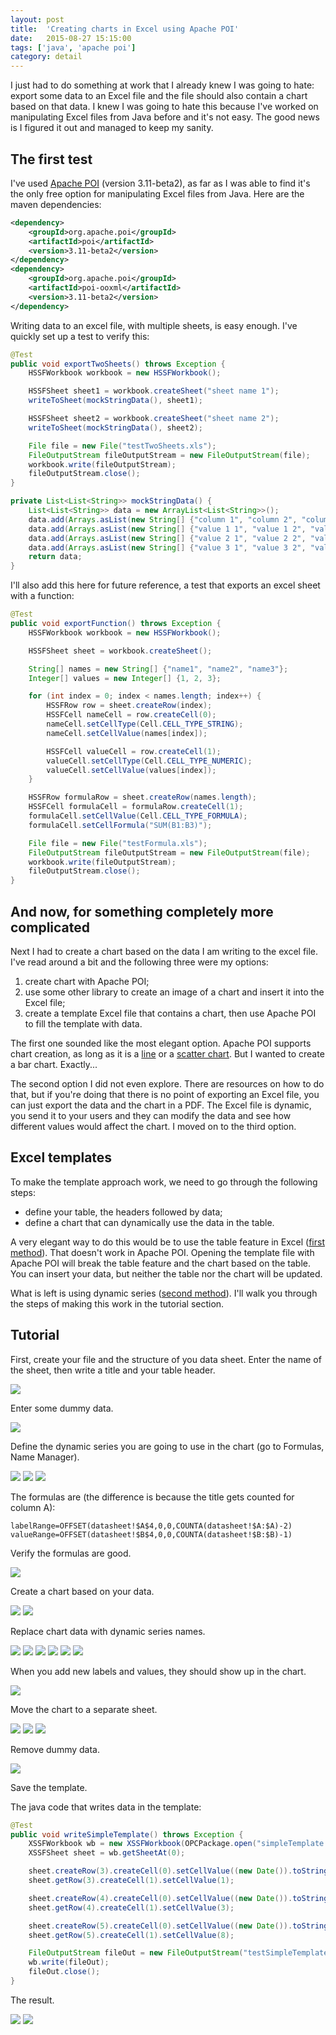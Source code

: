 ```yaml
---
layout: post
title:  'Creating charts in Excel using Apache POI'
date:   2015-08-27 15:15:00
tags: ['java', 'apache poi']
category: detail
---
```


I just had to do something at work that I already knew I was going to hate: export some data to an Excel file and the file should also contain a chart based on that data. I knew I was going to hate this because I've worked on manipulating Excel files from Java before and it's not easy. The good news is I figured it out and managed to keep my sanity.

The first test
---

I've used [Apache POI](https://poi.apache.org/) (version 3.11-beta2), as far as I was able to find it's the only free option for manipulating Excel files from Java. Here are the maven dependencies:

~~~ xml
<dependency>
    <groupId>org.apache.poi</groupId>
    <artifactId>poi</artifactId>
    <version>3.11-beta2</version>
</dependency>
<dependency>
    <groupId>org.apache.poi</groupId>
    <artifactId>poi-ooxml</artifactId>
    <version>3.11-beta2</version>
</dependency>
~~~

Writing data to an excel file, with multiple sheets, is easy enough. I've quickly set up a test to verify this:

~~~ java
@Test
public void exportTwoSheets() throws Exception {
    HSSFWorkbook workbook = new HSSFWorkbook();

    HSSFSheet sheet1 = workbook.createSheet("sheet name 1");
    writeToSheet(mockStringData(), sheet1);

    HSSFSheet sheet2 = workbook.createSheet("sheet name 2");
    writeToSheet(mockStringData(), sheet2);

    File file = new File("testTwoSheets.xls");
    FileOutputStream fileOutputStream = new FileOutputStream(file);
    workbook.write(fileOutputStream);
    fileOutputStream.close();
}

private List<List<String>> mockStringData() {
    List<List<String>> data = new ArrayList<List<String>>();
    data.add(Arrays.asList(new String[] {"column 1", "column 2", "column 3"}));
    data.add(Arrays.asList(new String[] {"value 1 1", "value 1 2", "value 1 3"}));
    data.add(Arrays.asList(new String[] {"value 2 1", "value 2 2", "value 2 3"}));
    data.add(Arrays.asList(new String[] {"value 3 1", "value 3 2", "value 3 3"}));
    return data;
}
~~~

I'll also add this here for future reference, a test that exports an excel sheet with a function:

~~~ java
@Test
public void exportFunction() throws Exception {
    HSSFWorkbook workbook = new HSSFWorkbook();

    HSSFSheet sheet = workbook.createSheet();

    String[] names = new String[] {"name1", "name2", "name3"};
    Integer[] values = new Integer[] {1, 2, 3};

    for (int index = 0; index < names.length; index++) {
        HSSFRow row = sheet.createRow(index);
        HSSFCell nameCell = row.createCell(0);
        nameCell.setCellType(Cell.CELL_TYPE_STRING);
        nameCell.setCellValue(names[index]);

        HSSFCell valueCell = row.createCell(1);
        valueCell.setCellType(Cell.CELL_TYPE_NUMERIC);
        valueCell.setCellValue(values[index]);
    }

    HSSFRow formulaRow = sheet.createRow(names.length);
    HSSFCell formulaCell = formulaRow.createCell(1);
    formulaCell.setCellValue(Cell.CELL_TYPE_FORMULA);
    formulaCell.setCellFormula("SUM(B1:B3)");

    File file = new File("testFormula.xls");
    FileOutputStream fileOutputStream = new FileOutputStream(file);
    workbook.write(fileOutputStream);
    fileOutputStream.close();
}
~~~

And now, for something completely more complicated
---

Next I had to create a chart based on the data I am writing to the excel file. I've read around a bit and the following three were my options:

1. create chart with Apache POI;
2. use some other library to create an image of a chart and insert it into the Excel file;
3. create a template Excel file that contains a chart, then use Apache POI to fill the template with data.

The first one sounded like the most elegant option. Apache POI supports chart creation, as long as it is a [line](https://svn.apache.org/repos/asf/poi/trunk/src/examples/src/org/apache/poi/xssf/usermodel/examples/LineChart.java) or a [scatter chart](https://svn.apache.org/repos/asf/poi/trunk/src/examples/src/org/apache/poi/xssf/usermodel/examples/ScatterChart.java). But I wanted to create a bar chart. Exactly...

The second option I did not even explore. There are resources on how to do that, but if you're doing that there is no point of exporting an Excel file, you can just export the data and the chart in a PDF. The Excel file is dynamic, you send it to your users and they can modify the data and see how different values would affect the chart. I moved on to the third option.

Excel templates
---

To make the template approach work, we need to go through the following steps:

- define your table, the headers followed by data;
- define a chart that can dynamically use the data in the table.

A very elegant way to do this would be to use the table feature in Excel ([first method](http://www.techrepublic.com/blog/microsoft-office/two-ways-to-build-dynamic-charts-in-excel/)). That doesn't work in Apache POI. Opening the template file with Apache POI will break the table feature and the chart based on the table. You can insert your data, but neither the table nor the chart will be updated.

What is left is using dynamic series ([second method](http://www.techrepublic.com/blog/microsoft-office/two-ways-to-build-dynamic-charts-in-excel/)). I'll walk you through the steps of making this work in the tutorial section.

Tutorial
---

First, create your file and the structure of you data sheet. Enter the name of the sheet, then write a title and your table header.

<p class="image"><img src="/assets/2015.08/apachepoi001.png" /></p>

Enter some dummy data.

<p class="image"><img src="/assets/2015.08/apachepoi002.png" /></p>

Define the dynamic series you are going to use in the chart (go to Formulas, Name Manager).

<p class="image">
    <img src="/assets/2015.08/apachepoi003.png" />
    <img src="/assets/2015.08/apachepoi004.png" />
    <img src="/assets/2015.08/apachepoi005.png" />
</p>

The formulas are (the difference is because the title gets counted for column A):

~~~
labelRange=OFFSET(datasheet!$A$4,0,0,COUNTA(datasheet!$A:$A)-2)
valueRange=OFFSET(datasheet!$B$4,0,0,COUNTA(datasheet!$B:$B)-1)
~~~

Verify the formulas are good.

<p class="image"><img src="/assets/2015.08/apachepoi006.png" /></p>

Create a chart based on your data.

<p class="image">
    <img src="/assets/2015.08/apachepoi007.png" />
    <img src="/assets/2015.08/apachepoi008.png" />
</p>

Replace chart data with dynamic series names.

<p class="image">
    <img src="/assets/2015.08/apachepoi009.png" />
    <img src="/assets/2015.08/apachepoi010.png" />
    <img src="/assets/2015.08/apachepoi011.png" />
    <img src="/assets/2015.08/apachepoi012.png" />
    <img src="/assets/2015.08/apachepoi013.png" />
    <img src="/assets/2015.08/apachepoi014.png" />
</p>

When you add new labels and values, they should show up in the chart.

<p class="image"><img src="/assets/2015.08/apachepoi015.png" /></p>

Move the chart to a separate sheet.

<p class="image">
    <img src="/assets/2015.08/apachepoi016.png" />
    <img src="/assets/2015.08/apachepoi017.png" />
    <img src="/assets/2015.08/apachepoi018.png" />
</p>

Remove dummy data.

<p class="image"><img src="/assets/2015.08/apachepoi019.png" /></p>

Save the template.

The java code that writes data in the template:

~~~ java
@Test
public void writeSimpleTemplate() throws Exception {
    XSSFWorkbook wb = new XSSFWorkbook(OPCPackage.open("simpleTemplate.xlsx"));
    XSSFSheet sheet = wb.getSheetAt(0);

    sheet.createRow(3).createCell(0).setCellValue((new Date()).toString());
    sheet.getRow(3).createCell(1).setCellValue(1);

    sheet.createRow(4).createCell(0).setCellValue((new Date()).toString());
    sheet.getRow(4).createCell(1).setCellValue(3);

    sheet.createRow(5).createCell(0).setCellValue((new Date()).toString());
    sheet.getRow(5).createCell(1).setCellValue(8);

    FileOutputStream fileOut = new FileOutputStream("testSimpleTemplate.xlsx");
    wb.write(fileOut);
    fileOut.close();
}
~~~

The result.

<p class="image">
    <img src="/assets/2015.08/apachepoi020.png" />
    <img src="/assets/2015.08/apachepoi021.png" />
</p>
